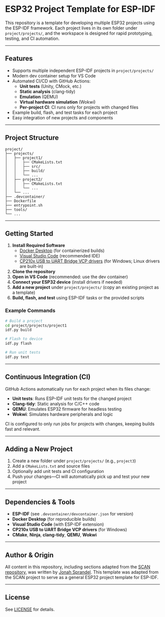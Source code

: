 
# ESP32 Project Template for ESP-IDF

This repository is a template for developing multiple ESP32 projects using the ESP-IDF framework. Each project lives in its own folder under `project/projects/`, and the workspace is designed for rapid prototyping, testing, and CI automation.

---

## Features

- Supports multiple independent ESP-IDF projects in `project/projects/`
- Modern dev container setup for VS Code
- Automated CI/CD with GitHub Actions:
  - **Unit tests** (Unity, CMock, etc.)
  - **Static analysis** (clang-tidy)
  - **Emulation** (QEMU)
  - **Virtual hardware simulation** (Wokwi)
  - **Per-project CI**: CI runs only for projects with changed files
- Example build, flash, and test tasks for each project
- Easy integration of new projects and components

---

## Project Structure

```
project/
├── projects/
│   ├── project1/
│   │   ├── CMakeLists.txt
│   │   ├── src/
│   │   ├── build/
│   │   └── ...
│   ├── project2/
│   │   ├── CMakeLists.txt
│   │   └── ...
│   └── ...
├── .devcontainer/
├── Dockerfile
├── entrypoint.sh
├── tools/
└── ...
```

---

## Getting Started

1. **Install Required Software**
   - [Docker Desktop](https://www.docker.com/products/docker-desktop) (for containerized builds)
   - [Visual Studio Code](https://code.visualstudio.com/) (recommended IDE)
   - [CP210x USB to UART Bridge VCP drivers](https://www.silabs.com/developer-tools/usb-to-uart-bridge-vcp-drivers?tab=downloads) (for Windows; Linux drivers are built-in)
2. **Clone the repository**
3. **Open in VS Code** (recommended: use the dev container)
4. **Connect your ESP32 device** (install drivers if needed)
5. **Add a new project** under `project/projects/` (copy an existing project as a template)
6. **Build, flash, and test** using ESP-IDF tasks or the provided scripts

### Example Commands

```bash
# Build a project
cd project/projects/project1
idf.py build

# Flash to device
idf.py flash

# Run unit tests
idf.py test
```

---

## Continuous Integration (CI)

GitHub Actions automatically run for each project when its files change:

- **Unit tests**: Runs ESP-IDF unit tests for the changed project
- **Clang-tidy**: Static analysis for C/C++ code
- **QEMU**: Emulates ESP32 firmware for headless testing
- **Wokwi**: Simulates hardware peripherals and logic

CI is configured to only run jobs for projects with changes, keeping builds fast and relevant.

---

## Adding a New Project

1. Create a new folder under `project/projects/` (e.g., `project3`)
2. Add a `CMakeLists.txt` and source files
3. Optionally add unit tests and CI configuration
4. Push your changes—CI will automatically pick up and test your new project

---

## Dependencies & Tools

* **ESP-IDF** (see `.devcontainer/devcontainer.json` for version)
* **Docker Desktop** (for reproducible builds)
* **Visual Studio Code** (with ESP-IDF extension)
* **CP210x USB to UART Bridge VCP drivers** (for Windows)
* **CMake**, **Ninja**, **clang-tidy**, **QEMU**, **Wokwi**

---


## Author & Origin

All content in this repository, including sections adapted from the [SCAN repository](https://github.com/jjsprandel/SCAN), was written by [Jonah Sprandel](https://github.com/jjsprandel). This template was adapted from the SCAN project to serve as a general ESP32 project template for ESP-IDF.

---

## License

See [LICENSE](LICENSE) for details.

